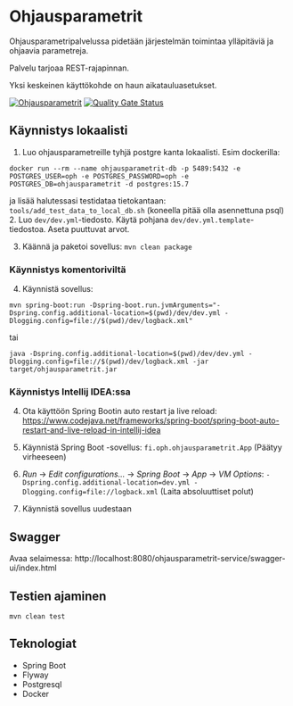 # Ohjausparametrit

Ohjausparametripalvelussa pidetään järjestelmän toimintaa ylläpitäviä ja ohjaavia parametreja.

Palvelu tarjoaa REST-rajapinnan. 

Yksi keskeinen käyttökohde on haun aikatauluasetukset.

[![Ohjausparametrit](https://github.com/Opetushallitus/ohjausparametrit/actions/workflows/build.yml/badge.svg)](https://github.com/Opetushallitus/ohjausparametrit/actions/workflows/build.yml)
[![Quality Gate Status](https://sonarcloud.io/api/project_badges/measure?project=Opetushallitus_ohjausparametrit&metric=alert_status)](https://sonarcloud.io/summary/new_code?id=Opetushallitus_ohjausparametrit)


## Käynnistys lokaalisti

1. Luo ohjausparametreille tyhjä postgre kanta lokaalisti. Esim dockerilla: 
```
docker run --rm --name ohjausparametrit-db -p 5489:5432 -e POSTGRES_USER=oph -e POSTGRES_PASSWORD=oph -e POSTGRES_DB=ohjausparametrit -d postgres:15.7
```
ja lisää halutessasi testidataa tietokantaan: `tools/add_test_data_to_local_db.sh` (koneella pitää olla asennettuna psql)
2. Luo `dev/dev.yml`-tiedosto. Käytä pohjana `dev/dev.yml.template`-tiedostoa. Aseta puuttuvat arvot.

3. Käännä ja paketoi sovellus: `mvn clean package`

### Käynnistys komentoriviltä

4. Käynnistä sovellus:
```
mvn spring-boot:run -Dspring-boot.run.jvmArguments="-Dspring.config.additional-location=$(pwd)/dev/dev.yml -Dlogging.config=file://$(pwd)/dev/logback.xml"
```
tai 
```
java -Dspring.config.additional-location=$(pwd)/dev/dev.yml -Dlogging.config=file://$(pwd)/dev/logback.xml -jar target/ohjausparametrit.jar
```

### Käynnistys Intellij IDEA:ssa

4. Ota käyttöön Spring Bootin auto restart ja live reload: https://www.codejava.net/frameworks/spring-boot/spring-boot-auto-restart-and-live-reload-in-intellij-idea

5. Käynnistä Spring Boot -sovellus: `fi.oph.ohjausparametrit.App` (Päätyy virheeseen)

6. *Run* -> *Edit configurations...* -> *Spring Boot* -> *App* -> *VM Options*: `-Dspring.config.additional-location=dev.yml -Dlogging.config=file://logback.xml` (Laita absoluuttiset polut)

7. Käynnistä sovellus uudestaan

## Swagger

Avaa selaimessa: http://localhost:8080/ohjausparametrit-service/swagger-ui/index.html

## Testien ajaminen

`mvn clean test`

## Teknologiat

- Spring Boot
- Flyway
- Postgresql
- Docker


